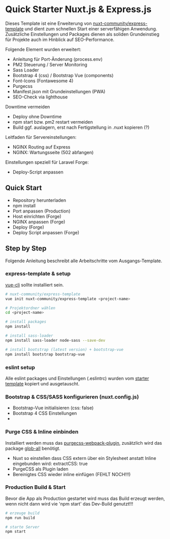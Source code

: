 # Quick Starter Nuxt.js & Express.js
Dieses Template ist eine Erweiterung von [nuxt-community/express-template](https://github.com/nuxt-community/express-template)
und dient zum schnellen Start einer serverfähigen Anwendung. Zusätzliche Einstellungen und Packages dienen als soliden Grundeinstieg für Projekte
auch im Hinblick auf SEO-Performance.

Folgende Element wurden erweitert:
 * Anleitung für Port-Änderung (process.env)
 * PM2 Steuerung / Server Monitoring
 * Sass Loader
 * Bootstrap 4 (css) / Bootstrap Vue (components)
 * Font-Icons (Fontawesome 4)
 * Purgecss
 * Manifest.json mit Grundeinstellungen (PWA)
 * SEO-Check via lighthouse
 
 Downtime vermeiden
  * Deploy ohne Downtime
  * npm start bzw. pm2 restart vermeiden
  * Build ggf. auslagern, erst nach Fertigstellung in .nuxt kopieren (?)
 
 Leitfaden für Servereinstellungen:
  * NGINX Routing auf Express
  * NGINX: Wartungsseite (502 abfangen)
  
Einstellungen speziell für Laravel Forge:
 * Deploy-Script anpassen 

## Quick Start
 * Repository herunterladen
 * npm install
 * Port anpassen (Production)
 * Host einrichten (Forge)
 * NGINX anpassen (Forge)
 * Deploy (Forge)
 * Deploy Script anpassen (Forge)

## Step by Step
Folgende Anleitung beschreibt alle Arbeitschritte vom Ausgangs-Template.
### express-template & setup
[vue-cli](https://github.com/vuejs/vue-cli) sollte installiert sein.

``` bash
# nuxt-community/express-template
vue init nuxt-community/express-template <project-name>

# Projektordner wählen
cd <project-name> 

# install packages
npm install

# install sass-loader
npm install sass-loader node-sass --save-dev

# install bootstrap (latest version) + bootstrap-vue
npm install bootstrap bootstrap-vue
```
### eslint setup
Alle eslint packages und Einstellungen (.eslintrc)
wurden vom [starter template](https://github.com/nuxt-community/starter-template) kopiert und ausgetauscht.

### Bootstrap & CSS/SASS konfigurieren (nuxt.config.js)
 * Bootstrap-Vue initialisieren (css: false)
 * Bootstrap 4 CSS Einstellungen 
 * 
 
 ### Purge CSS & Inline einbinden
 Installiert werden muss das [purgecss-webpack-plugin](https://github.com/FullHuman/purgecss-webpack-plugin),
 zusätzlich wird das package [glob-all](https://github.com/jpillora/node-glob-all) benötigt.
  * Nuxt so einstellen dass CSS extern über ein Stylesheet anstatt Inline eingebunden wird: extractCSS: true
  * PurgeCSS als Plugin laden
  * Bereinigtes CSS wieder inline einfügen (FEHLT NOCH!!!) 
 
 
 ### Production Build & Start
 Bevor die App als Production gestartet wird muss das Build erzeugt werden, wenn nicht dann wird vie 'npm start' das Dev-Build genutzt!!!
 ``` bash
 # erzeuge build
 npm run build
 
 # starte Server
 npm start
 ```
 
 
 
